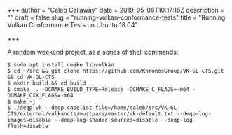 +++
author = "Caleb Callaway"
date = 2019-05-06T10:17:16Z
description = ""
draft = false
slug = "running-vulkan-conformance-tests"
title = "Running Vulkan Conformance Tests on Ubuntu 18.04"

+++


A random weekend project, as a series of shell commands:

```
$ sudo apt install cmake libvulkan
$ cd ~/src && git clone https://github.com/KhronosGroup/VK-GL-CTS.git && cd VK-GL-CTS
$ mkdir build && cd build
$ cmake .. -DCMAKE_BUILD_TYPE=Release -DCMAKE_C_FLAGS=-m64 -DCMAKE_CXX_FLAGS=-m64
$ make -j
$ ./deqp-vk --deqp-caselist-file=/home/caleb/src/VK-GL-CTS/external/vulkancts/mustpass/master/vk-default.txt --deqp-log-images=disable --deqp-log-shader-sources=disable --deqp-log-flush=disable
```

